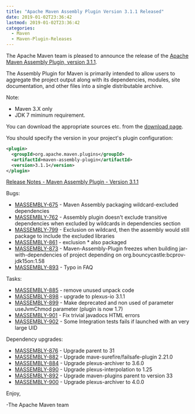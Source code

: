```yaml
---
title: "Apache Maven Assembly Plugin Version 3.1.1 Released"
date: 2019-01-02T23:36:42
lastmod: 2019-01-02T23:36:42
categories:
  - Maven
  - Maven-Plugin-Releases
---
```

The Apache Maven team is pleased to announce the release of the [Apache
Maven Assembly Plugin, version 3.1.1](https://maven.apache.org/plugins/maven-assembly-plugin/).

The Assembly Plugin for Maven is primarily intended to allow users to aggregate
the project output along with its dependencies, modules, site documentation,
and other files into a single distributable archive.

Note:

 * Maven 3.X only
 * JDK 7 miminum requirement.

You can download the appropriate sources etc. from the [download page](https://maven.apache.org/plugins/maven-assembly-plugin/download.cgi).

You should specify the version in your project's plugin configuration:

```xml
<plugin>
  <groupId>org.apache.maven.plugins</groupId>
  <artifactId>maven-assembly-plugin</artifactId>
  <version>3.1.1</version>
</plugin>
```

<!-- more -->

[Release Notes - Maven Assembly Plugin - Version 3.1.1](https://issues.apache.org/jira/secure/ReleaseNote.jspa?projectId=12317220&version=12341358)

Bugs:

 * [MASSEMBLY-675](https://issues.apache.org/jira/browse/MASSEMBLY-675) - Maven Assembly packaging wildcard-excluded dependencies
 * [MASSEMBLY-762](https://issues.apache.org/jira/browse/MASSEMBLY-762) - Assembly plugin doesn't exclude transitive dependencies when excluded by wildcards in dependencies section
 * [MASSEMBLY-799](https://issues.apache.org/jira/browse/MASSEMBLY-799) - Exclusion on wildcard, then the assembly would still package to include the excluded libraries
 * [MASSEMBLY-861](https://issues.apache.org/jira/browse/MASSEMBLY-861) - exclusion * also packaged
 * [MASSEMBLY-873](https://issues.apache.org/jira/browse/MASSEMBLY-873) - Maven-Assembly-Plugin freezes when building jar-with-dependencies of project depending on org.bouncycastle:bcprov-jdk15on:1.58
 * [MASSEMBLY-893](https://issues.apache.org/jira/browse/MASSEMBLY-893) - Typo in FAQ

Tasks:

 * [MASSEMBLY-885](https://issues.apache.org/jira/browse/MASSEMBLY-885) - remove unused unpack code
 * [MASSEMBLY-898](https://issues.apache.org/jira/browse/MASSEMBLY-898) - upgrade to plexus-io 3.1.1
 * [MASSEMBLY-899](https://issues.apache.org/jira/browse/MASSEMBLY-899) - Make deprecated and non used of parameter useJvmChmod parameter (plugin is now 1.7)
 * [MASSEMBLY-901](https://issues.apache.org/jira/browse/MASSEMBLY-901) - Fix trivial javadocs HTML errors
 * [MASSEMBLY-902](https://issues.apache.org/jira/browse/MASSEMBLY-902) - Some Integration tests fails if launched with an very large UID

Dependency upgrades:

 * [MASSEMBLY-876](https://issues.apache.org/jira/browse/MASSEMBLY-876) - Upgrade parent to 31
 * [MASSEMBLY-882](https://issues.apache.org/jira/browse/MASSEMBLY-882) - Upgrade mave-surefire/failsafe-plugin 2.21.0
 * [MASSEMBLY-884](https://issues.apache.org/jira/browse/MASSEMBLY-884) - Upgrade plexus-archiver to 3.6.0
 * [MASSEMBLY-890](https://issues.apache.org/jira/browse/MASSEMBLY-890) - Upgrade plexus-interpolation to 1.25
 * [MASSEMBLY-892](https://issues.apache.org/jira/browse/MASSEMBLY-892) - Upgrade maven-plugins parent to version 33
 * [MASSEMBLY-900](https://issues.apache.org/jira/browse/MASSEMBLY-900) - Upgrade plexus-archiver to 4.0.0

Enjoy,

-The Apache Maven team
